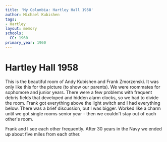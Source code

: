 ```yaml
---
title: 'My Columbia: Hartley Hall 1958'
author: Michael Kubishen
tags:
- Hartley
layout: memory
schools:
  CC: 1960
primary_year: 1960
---
```

# Hartley Hall 1958

This is the beautiful room of Andy Kubishen and Frank Zmorzenski. It was only like this for the picture (to show our parents). We were roommates for sophomore and junior years. There were a few problems with frequent debris fields that developed and hidden alarm clocks, so we had to divide the room. Frank got everything above the light switch and I had everything below. There was a brief discussion, but I was bigger. Worked like a charm until we got single rooms senior year - then we couldn't stay out of each other's room.

Frank and I see each other frequently. After 30 years in the Navy we ended up about five miles from each other.
